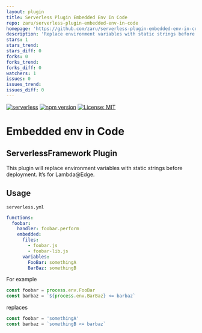 ```yaml
---
layout: plugin
title: Serverless Plugin Embedded Env In Code
repo: zaru/serverless-plugin-embedded-env-in-code
homepage: 'https://github.com/zaru/serverless-plugin-embedded-env-in-code'
description: 'Replace environment variables with static strings before deployment. It’s for Lambda@Edge.'
stars: 1
stars_trend: 
stars_diff: 0
forks: 0
forks_trend: 
forks_diff: 0
watchers: 1
issues: 0
issues_trend: 
issues_diff: 0
---
```



[![serverless](http://public.serverless.com/badges/v3.svg)](http://www.serverless.com)
[![npm version](https://badge.fury.io/js/serverless-plugin-embedded-env-in-code.svg)](https://badge.fury.io/js/serverless-plugin-embedded-env-in-code)
[![License: MIT](https://img.shields.io/badge/License-MIT-yellow.svg)](https://opensource.org/licenses/MIT)

# Embedded env in Code
## ServerlessFramework Plugin

This plugin will replace environment variables with static strings before deployment.
It’s for Lambda@Edge.

## Usage

`serverless.yml`

```yaml
functions:
  foobar:
    handler: foobar.perform
    embedded:
      files:
        - foobar.js
        - foobar-lib.js
      variables:
        FooBar: somethingA
        BarBaz: somethingB
```

For example

```javascript
const foobar = process.env.FooBar
const barbaz = `${process.env.BarBaz} <= barbaz`
```

replaces

```javascript
const foobar = 'somethingA'
const barbaz = `somethingB <= barbaz`
```
